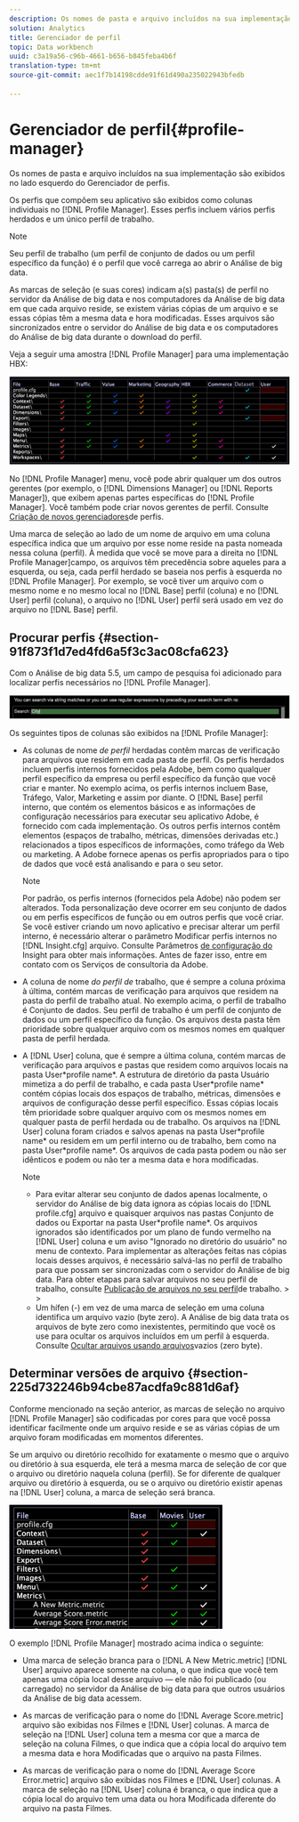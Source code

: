 ```yaml
---
description: Os nomes de pasta e arquivo incluídos na sua implementação são exibidos no lado esquerdo do Gerenciador de perfis.
solution: Analytics
title: Gerenciador de perfil
topic: Data workbench
uuid: c3a19a56-c96b-4661-b656-b845feba4b6f
translation-type: tm+mt
source-git-commit: aec1f7b14198cdde91f61d490a235022943bfedb

---
```



# Gerenciador de perfil{#profile-manager}

Os nomes de pasta e arquivo incluídos na sua implementação são exibidos no lado esquerdo do Gerenciador de perfis.

Os perfis que compõem seu aplicativo são exibidos como colunas individuais no [!DNL Profile Manager]. Esses perfis incluem vários perfis herdados e um único perfil de trabalho.

>[!NOTE]
>
>Seu perfil de trabalho (um perfil de conjunto de dados ou um perfil específico da função) é o perfil que você carrega ao abrir o Análise de big data.

As marcas de seleção (e suas cores) indicam a(s) pasta(s) de perfil no servidor da Análise de big data e nos computadores da Análise de big data em que cada arquivo reside, se existem várias cópias de um arquivo e se essas cópias têm a mesma data e hora modificadas. Esses arquivos são sincronizados entre o servidor do Análise de big data e os computadores do Análise de big data durante o download do perfil.

Veja a seguir uma amostra [!DNL Profile Manager] para uma implementação HBX:

![](assets/client-prof.png)

No [!DNL Profile Manager] menu, você pode abrir qualquer um dos outros gerentes (por exemplo, o [!DNL Dimensions Manager] ou [!DNL Reports Manager]), que exibem apenas partes específicas do [!DNL Profile Manager]. Você também pode criar novos gerentes de perfil. Consulte [Criação de novos gerenciadores](../../../../home/c-get-started/c-intf-anlys-ftrs/c-cstm-prof-files-mgrs/c-new-prof-mgrs.md#concept-0021e006523e4d538aaa16322731d9d3)de perfis.

Uma marca de seleção ao lado de um nome de arquivo em uma coluna específica indica que um arquivo por esse nome reside na pasta nomeada nessa coluna (perfil). À medida que você se move para a direita no [!DNL Profile Manager]campo, os arquivos têm precedência sobre aqueles para a esquerda, ou seja, cada perfil herdado se baseia nos perfis à esquerda no [!DNL Profile Manager]. Por exemplo, se você tiver um arquivo com o mesmo nome e no mesmo local no [!DNL Base] perfil (coluna) e no [!DNL User] perfil (coluna), o arquivo no [!DNL User] perfil será usado em vez do arquivo no [!DNL Base] perfil.

## Procurar perfis {#section-91f873f1d7ed4fd6a5f3c3ac08cfa623}

Com o Análise de big data 5.5, um campo de pesquisa foi adicionado para localizar perfis necessários no [!DNL Profile Manager].

![](assets/client-prof2.png)

Os seguintes tipos de colunas são exibidos na [!DNL Profile Manager]:

* As colunas de nome *de perfil* herdadas contêm marcas de verificação para arquivos que residem em cada pasta de perfil. Os perfis herdados incluem perfis internos fornecidos pela Adobe, bem como qualquer perfil específico da empresa ou perfil específico da função que você criar e manter. No exemplo acima, os perfis internos incluem Base, Tráfego, Valor, Marketing e assim por diante. O [!DNL Base] perfil interno, que contém os elementos básicos e as informações de configuração necessários para executar seu aplicativo Adobe, é fornecido com cada implementação. Os outros perfis internos contêm elementos (espaços de trabalho, métricas, dimensões derivadas etc.) relacionados a tipos específicos de informações, como tráfego da Web ou marketing. A Adobe fornece apenas os perfis apropriados para o tipo de dados que você está analisando e para o seu setor.

   >[!NOTE]
   >
   >Por padrão, os perfis internos (fornecidos pela Adobe) não podem ser alterados. Toda personalização deve ocorrer em seu conjunto de dados ou em perfis específicos de função ou em outros perfis que você criar. Se você estiver criando um novo aplicativo e precisar alterar um perfil interno, é necessário alterar o parâmetro Modificar perfis internos no [!DNL Insight.cfg] arquivo. Consulte Parâmetros [de configuração do](../../../../home/c-get-started/c-insght-config-param.md#concept-14da97d0756348e885c08ca9e866074b) Insight para obter mais informações. Antes de fazer isso, entre em contato com os Serviços de consultoria da Adobe.

* A coluna de nome *do perfil de* trabalho, que é sempre a coluna próxima à última, contém marcas de verificação para arquivos que residem na pasta do perfil de trabalho atual. No exemplo acima, o perfil de trabalho é Conjunto de dados. Seu perfil de trabalho é um perfil de conjunto de dados ou um perfil específico da função. Os arquivos desta pasta têm prioridade sobre qualquer arquivo com os mesmos nomes em qualquer pasta de perfil herdada.
* A [!DNL User] coluna, que é sempre a última coluna, contém marcas de verificação para arquivos e pastas que residem como arquivos locais na pasta User\*profile name*. A estrutura de diretório da pasta Usuário mimetiza a do perfil de trabalho, e cada pasta User\*profile name* contém cópias locais dos espaços de trabalho, métricas, dimensões e arquivos de configuração desse perfil específico. Essas cópias locais têm prioridade sobre qualquer arquivo com os mesmos nomes em qualquer pasta de perfil herdada ou de trabalho. Os arquivos na [!DNL User] coluna foram criados e salvos apenas na pasta User\*profile name* ou residem em um perfil interno ou de trabalho, bem como na pasta User\*profile name*. Os arquivos de cada pasta podem ou não ser idênticos e podem ou não ter a mesma data e hora modificadas.

   >[!NOTE]
   >
   >
   >    
   >    
   >    * Para evitar alterar seu conjunto de dados apenas localmente, o servidor do Análise de big data ignora as cópias locais do [!DNL profile.cfg] arquivo e quaisquer arquivos nas pastas Conjunto de dados ou Exportar na pasta User\*profile name*. Os arquivos ignorados são identificados por um plano de fundo vermelho na [!DNL User] coluna e um aviso &quot;Ignorado no diretório do usuário&quot; no menu de contexto. Para implementar as alterações feitas nas cópias locais desses arquivos, é necessário salvá-las no perfil de trabalho para que possam ser sincronizadas com o servidor do Análise de big data. Para obter etapas para salvar arquivos no seu perfil de trabalho, consulte [Publicação de arquivos no seu perfil](../../../../home/c-get-started/c-admin-intrf/c-prof-mgr/t-pub-files-wkg-prof.md#task-a0106e010c834d16bd60eef4721b6af9)de trabalho.
      >    
      >    
   * Um hífen (-) em vez de uma marca de seleção em uma coluna identifica um arquivo vazio (byte zero). A Análise de big data trata os arquivos de byte zero como inexistentes, permitindo que você os use para ocultar os arquivos incluídos em um perfil à esquerda. Consulte [Ocultar arquivos usando arquivos](../../../../home/c-get-started/c-admin-intrf/c-prof-mgr/c-empty-files.md#concept-e776fac9e5904bed8c13b9d5eb17c491)vazios (zero byte).


## Determinar versões de arquivo {#section-225d732246b94cbe87acdfa9c881d6af}

Conforme mencionado na seção anterior, as marcas de seleção no arquivo [!DNL Profile Manager] são codificadas por cores para que você possa identificar facilmente onde um arquivo reside e se as várias cópias de um arquivo foram modificadas em momentos diferentes.

Se um arquivo ou diretório recolhido for exatamente o mesmo que o arquivo ou diretório à sua esquerda, ele terá a mesma marca de seleção de cor que o arquivo ou diretório naquela coluna (perfil). Se for diferente de qualquer arquivo ou diretório à esquerda, ou se o arquivo ou diretório existir apenas na [!DNL User] coluna, a marca de seleção será branca.

![](assets/vis_ProfMgr_LocalFiles.png)

O exemplo [!DNL Profile Manager] mostrado acima indica o seguinte:

* Uma marca de seleção branca para o [!DNL A New Metric.metric] [!DNL User] arquivo aparece somente na coluna, o que indica que você tem apenas uma cópia local desse arquivo — ele não foi publicado (ou carregado) no servidor da Análise de big data para que outros usuários da Análise de big data acessem.

* As marcas de verificação para o nome do [!DNL Average Score.metric] arquivo são exibidas nos Filmes e [!DNL User] colunas. A marca de seleção na [!DNL User] coluna tem a mesma cor que a marca de seleção na coluna Filmes, o que indica que a cópia local do arquivo tem a mesma data e hora Modificadas que o arquivo na pasta Filmes.

* As marcas de verificação para o nome do [!DNL Average Score Error.metric] arquivo são exibidas nos Filmes e [!DNL User] colunas. A marca de seleção na [!DNL User] coluna é branca, o que indica que a cópia local do arquivo tem uma data ou hora Modificada diferente do arquivo na pasta Filmes.

